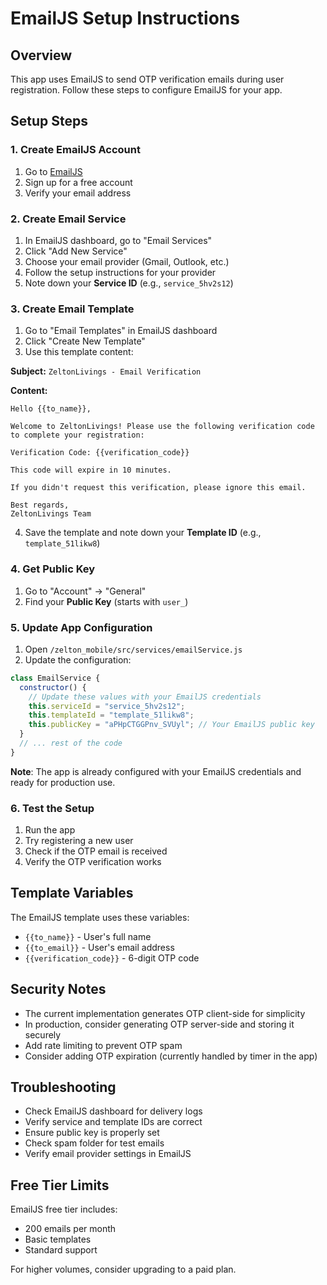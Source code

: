 # EmailJS Setup Instructions

## Overview

This app uses EmailJS to send OTP verification emails during user registration. Follow these steps to configure EmailJS for your app.

## Setup Steps

### 1. Create EmailJS Account

1. Go to [EmailJS](https://www.emailjs.com/)
2. Sign up for a free account
3. Verify your email address

### 2. Create Email Service

1. In EmailJS dashboard, go to "Email Services"
2. Click "Add New Service"
3. Choose your email provider (Gmail, Outlook, etc.)
4. Follow the setup instructions for your provider
5. Note down your **Service ID** (e.g., `service_5hv2s12`)

### 3. Create Email Template

1. Go to "Email Templates" in EmailJS dashboard
2. Click "Create New Template"
3. Use this template content:

**Subject:** `ZeltonLivings - Email Verification`

**Content:**

```
Hello {{to_name}},

Welcome to ZeltonLivings! Please use the following verification code to complete your registration:

Verification Code: {{verification_code}}

This code will expire in 10 minutes.

If you didn't request this verification, please ignore this email.

Best regards,
ZeltonLivings Team
```

4. Save the template and note down your **Template ID** (e.g., `template_51likw8`)

### 4. Get Public Key

1. Go to "Account" → "General"
2. Find your **Public Key** (starts with `user_`)

### 5. Update App Configuration

1. Open `/zelton_mobile/src/services/emailService.js`
2. Update the configuration:

```javascript
class EmailService {
  constructor() {
    // Update these values with your EmailJS credentials
    this.serviceId = "service_5hv2s12";
    this.templateId = "template_51likw8";
    this.publicKey = "aPHpCTGGPnv_SVUyl"; // Your EmailJS public key
  }
  // ... rest of the code
}
```

**Note**: The app is already configured with your EmailJS credentials and ready for production use.

### 6. Test the Setup

1. Run the app
2. Try registering a new user
3. Check if the OTP email is received
4. Verify the OTP verification works

## Template Variables

The EmailJS template uses these variables:

- `{{to_name}}` - User's full name
- `{{to_email}}` - User's email address
- `{{verification_code}}` - 6-digit OTP code

## Security Notes

- The current implementation generates OTP client-side for simplicity
- In production, consider generating OTP server-side and storing it securely
- Add rate limiting to prevent OTP spam
- Consider adding OTP expiration (currently handled by timer in the app)

## Troubleshooting

- Check EmailJS dashboard for delivery logs
- Verify service and template IDs are correct
- Ensure public key is properly set
- Check spam folder for test emails
- Verify email provider settings in EmailJS

## Free Tier Limits

EmailJS free tier includes:

- 200 emails per month
- Basic templates
- Standard support

For higher volumes, consider upgrading to a paid plan.
